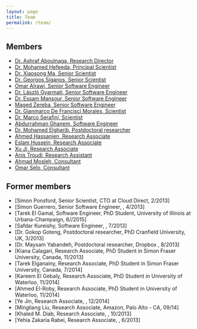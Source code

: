 ```yaml
---
layout: page
title: Team
permalink: /team/
---
```

## Members

- [Dr. Ashraf Aboulnaga, Research Director](/team/aaboulnaga)
- [Dr. Mohamed Hefeeda, Principal Scientist](/team/mhefeeda)
- [Dr. Xiaosong Ma, Senior Scientist](/team/xma)
- [Dr. Georgos Siganos, Senior Scientist](/team/gsiganos)
- [Omar Alrawi, Senior Software Engineer](/team/oalrawi)
- [Dr. László Gyarmati, Senior Software Engineer](/team/lgyarmati)
- [Dr. Essam Mansour, Senior Software Engineer](/team/emansour)
- [Maged Zereba, Senior Software Engineer](/team/mzereba)
- [Dr. Gianmarco De Francisci Morales, Scientist](/team/gmorales)
- [Dr. Marco Serafini, Scientist](/team/mserafini)
- [Abdurrahman Ghanem, Software Engineer](/team/aghanem)
- [Dr. Mohamed Elgharib, Postdoctoral researcher](/team/melgharib)
- [Ahmed Hassanien, Research Associate](/team/ahassanien)
- [Eslam Hussein, Research Associate](/team/ehussein)
- [Xu Ji, Research Associate](/team/xji)
- [Anis Troudi, Research Assistant](/team/ahassanien)
- [Ahmad Mosleh, Consultant](/team/amosleh)
- [Omar Selo, Consultant](/team/oselo)



## Former members

- [Simon Ponsford, Senior Scientist, CTO at Cloud Direct, 2/2013]
- [Simon Guerrero, Senior Software Engineer, , 4/2013]
- [Tarek El Gamal, Software Engineer, PhD Student, University of Illinois at Urbana-Champaign, 6//2015]
- [Safdar Kureishy, Software Engineer, , 7/2013]
- [Dr. Gokop Goteng, Postdoctoral researcher, PhD Cranfield University, UK, 3/2013]
- [Dr. Maysam Yabandeh, Postdoctoral researcher, Dropbox , 8/2013]
- [Kiana Calagari, Research Associate, PhD Student in Simon Fraser University, Canada, 11/2013]
- [Tarek Elganainy, Research Associate, PhD Student in Simon Fraser University, Canada, 7/2014]
- [Kareem El Gebaly, Research Associate, PhD Student in University of Waterloo, 11/2014]
- [Ahmed El-Roby, Research Associate, PhD Student in University of Waterloo, 11/2014]
- [Ye Jin, Research Associate, , 12/2014]
- [Mingliang Liu, Research Associate, Amazon, Palo Alto - CA, 09/14]
- [Khaled M. Diab, Research Associate, , 10/2013]
- [Yehia Zakaria Rabei, Research Associate, , 6/2013]